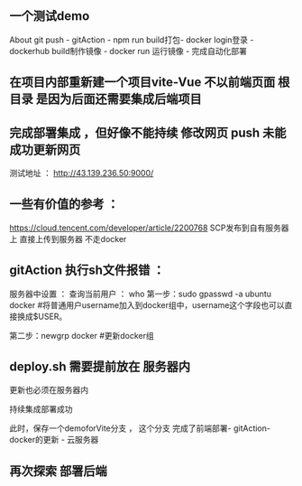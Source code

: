 ## 一个测试demo

About
git push - gitAction - npm run build打包- docker login登录 -dockerhub build制作镜像 - docker run 运行镜像 - 完成自动化部署

## 在项目内部重新建一个项目vite-Vue  不以前端页面 根目录 是因为后面还需要集成后端项目 

## 完成部署集成  ，但好像不能持续   修改网页 push  未能成功更新网页 
测试地址 ： 
http://43.139.236.50:9000/




## 一些有价值的参考 ： 
https://cloud.tencent.com/developer/article/2200768   SCP发布到自有服务器上 直接上传到服务器 不走docker 

## gitAction 执行sh文件报错  ： 

服务器中设置 ： 
查询当前用户 ： who
第一步：sudo gpasswd -a ubuntu docker  #将普通用户username加入到docker组中，username这个字段也可以直接换成$USER。

第二步：newgrp docker  #更新docker组

## deploy.sh  需要提前放在 服务器内 
更新也必须在服务器内 

持续集成部署成功  

此时，保存一个demoforVite分支 ， 这个分支 完成了前端部署-  gitAction- docker的更新 - 云服务器 

## 再次探索 部署后端 